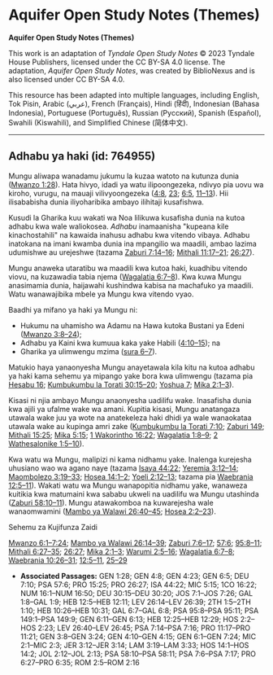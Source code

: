 # Aquifer Open Study Notes (Themes)

**Aquifer Open Study Notes (Themes)**

This work is an adaptation of *Tyndale Open Study Notes* © 2023 Tyndale House Publishers, licensed under the CC BY\-SA 4\.0 license. The adaptation, *Aquifer Open Study Notes*, was created by BiblioNexus and is also licensed under CC BY\-SA 4\.0\.

This resource has been adapted into multiple languages, including English, Tok Pisin, Arabic (عربي), French (Français), Hindi (हिंदी), Indonesian (Bahasa Indonesia), Portuguese (Português), Russian (Русский), Spanish (Español), Swahili (Kiswahili), and Simplified Chinese (简体中文).



--------------------------------

## Adhabu ya haki (id: 764955)

Mungu aliwapa wanadamu jukumu la kuzaa watoto na kutunza dunia ([Mwanzo 1:28](https://ref.ly/Gen1:28)). Hata hivyo, idadi ya watu ilipoongezeka, ndivyo pia uovu wa kiroho, vurugu, na mauaji vilivyoongezeka ([4:8](https://ref.ly/Gen4:8), [23](https://ref.ly/Gen4:23); [6:5](https://ref.ly/Gen6:5), [11–13](https://ref.ly/Gen6:11-Gen6:13)). Hii ilisababisha dunia iliyoharibika ambayo ilihitaji kusafishwa.

Kusudi la Gharika kuu wakati wa Noa lilikuwa kusafisha dunia na kutoa adhabu kwa wale waliokosea. *Adhabu* inamaanisha "kupeana kile kinachostahili" na kawaida inahusu adhabu kwa vitendo vibaya. Adhabu inatokana na imani kwamba dunia ina mpangilio wa maadili, ambao lazima udumishwe au urejeshwe (tazama [Zaburi 7:14–16](https://ref.ly/Ps7:14-Ps7:16); [Mithali 11:17–21](https://ref.ly/Prov11:17-Prov11:21); [26:27](https://ref.ly/Prov26:27)).

Mungu anaweka utaratibu wa maadili kwa kutoa haki, kuadhibu vitendo viovu, na kuzawadia tabia njema ([Wagalatia 6:7–8](https://ref.ly/Gal6:7-Gal6:8)). Kwa kuwa Mungu anasimamia dunia, haijawahi kushindwa kabisa na machafuko ya maadili. Watu wanawajibika mbele ya Mungu kwa vitendo vyao.

Baadhi ya mifano ya haki ya Mungu ni:

* Hukumu na uhamisho wa Adamu na Hawa kutoka Bustani ya Edeni ([Mwanzo 3:8–24](https://ref.ly/Gen3:8-Gen3:24));
* Adhabu ya Kaini kwa kumuua kaka yake Habili ([4:10–15](https://ref.ly/Gen4:10-Gen4:15)); na
* Gharika ya ulimwengu mzima ([sura 6–7](https://ref.ly/Gen6:1-Gen7:24)).

Matukio haya yanaonyesha Mungu anayetawala kila kitu na kutoa adhabu ya haki kama sehemu ya mipango yake bora kwa ulimwengu (tazama pia [Hesabu 16](https://ref.ly/Num16:1-Num16:50); [Kumbukumbu la Torati 30:15–20](https://ref.ly/Deut30:15-Deut30:20); [Yoshua 7](https://ref.ly/Josh7:1-Josh7:26); [Mika 2:1–3](https://ref.ly/Mic2:1-Mic2:3)).

Kisasi ni njia ambayo Mungu anaonyesha uadilifu wake. Inasafisha dunia kwa ajili ya ufalme wake wa amani. Kupitia kisasi, Mungu anatangaza utawala wake juu ya wote na anatekeleza haki dhidi ya wale wanaokataa utawala wake au kupinga amri zake ([Kumbukumbu la Torati 7:10](https://ref.ly/Deut7:10); [Zaburi 149](https://ref.ly/Ps149:1-Ps149:9); [Mithali 15:25](https://ref.ly/Prov15:25); [Mika 5:15](https://ref.ly/Mic5:15); [1 Wakorintho 16:22](https://ref.ly/1Cor16:22); [Wagalatia 1:8–9](https://ref.ly/Gal1:8-Gal1:9); [2 Wathesalonike 1:5–10](https://ref.ly/2Thess1:5-2Thess1:10)).

Kwa watu wa Mungu, malipizi ni kama nidhamu yake. Inalenga kurejesha uhusiano wao wa agano naye (tazama [Isaya 44:22](https://ref.ly/Isa44:22); [Yeremia 3:12–14](https://ref.ly/Jer3:12-Jer3:14); [Maombolezo 3:19–33](https://ref.ly/Lam3:19-Lam3:33); [Hosea 14:1–2](https://ref.ly/Hos14:1-Hos14:2); [Yoeli 2:12–13](https://ref.ly/Joel2:12-Joel2:13); tazama pia [Waebrania 12:5–11](https://ref.ly/Heb12:5-Heb12:11)). Wakati watu wa Mungu wanapopitia nidhamu yake, wanaweza kuitikia kwa matumaini kwa sababu ukweli na uadilifu wa Mungu utashinda ([Zaburi 58:10–11](https://ref.ly/Ps58:10-Ps58:11)). Mungu atawakomboa na kuwarejesha wale wanaomwamini ([Mambo ya Walawi 26:40–45](https://ref.ly/Lev26:40-Lev26:45); [Hosea 2:2–23](https://ref.ly/Hos2:2-Hos2:23)).

Sehemu za Kujifunza Zaidi

[Mwanzo 6:1–7:24](https://ref.ly/Gen6:1-Gen7:24); [Mambo ya Walawi 26:14–39](https://ref.ly/Lev26:14-Lev26:39); [Zaburi 7:6–17](https://ref.ly/Ps7:6-Ps7:17); [57:6](https://ref.ly/Ps57:6); [95:8–11](https://ref.ly/Ps95:8-Ps95:11); [Mithali 6:27–35](https://ref.ly/Prov6:27-Prov6:35); [26:27](https://ref.ly/Prov26:27); [Mika 2:1–3](https://ref.ly/Mic2:1-Mic2:3); [Warumi 2:5–16](https://ref.ly/Rom2:5-Rom2:16); [Wagalatia 6:7–8](https://ref.ly/Gal6:7-Gal6:8); [Waebrania 10:26–31](https://ref.ly/Heb10:26-Heb10:31); [12:5–11](https://ref.ly/Heb12:5-Heb12:11), [25–29](https://ref.ly/Heb12:25-Heb12:29)

* **Associated Passages:** GEN 1:28; GEN 4:8; GEN 4:23; GEN 6:5; DEU 7:10; PSA 57:6; PRO 15:25; PRO 26:27; ISA 44:22; MIC 5:15; 1CO 16:22; NUM 16:1–NUM 16:50; DEU 30:15–DEU 30:20; JOS 7:1–JOS 7:26; GAL 1:8–GAL 1:9; HEB 12:5–HEB 12:11; LEV 26:14–LEV 26:39; 2TH 1:5–2TH 1:10; HEB 10:26–HEB 10:31; GAL 6:7–GAL 6:8; PSA 95:8–PSA 95:11; PSA 149:1–PSA 149:9; GEN 6:11–GEN 6:13; HEB 12:25–HEB 12:29; HOS 2:2–HOS 2:23; LEV 26:40–LEV 26:45; PSA 7:14–PSA 7:16; PRO 11:17–PRO 11:21; GEN 3:8–GEN 3:24; GEN 4:10–GEN 4:15; GEN 6:1–GEN 7:24; MIC 2:1–MIC 2:3; JER 3:12–JER 3:14; LAM 3:19–LAM 3:33; HOS 14:1–HOS 14:2; JOL 2:12–JOL 2:13; PSA 58:10–PSA 58:11; PSA 7:6–PSA 7:17; PRO 6:27–PRO 6:35; ROM 2:5–ROM 2:16

